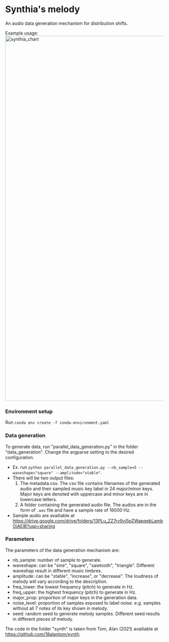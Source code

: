 # Synthia's melody
An audio data generation mechanism for distribution shifts. 

Example usage:
<img width="1157" alt="synthia_chart" src="https://github.com/cynthpie/Synthia_melody/assets/134090009/eee814a1-78f9-4476-8d9e-8b0ad6e5af36">

### Environment setup

Run ```conda env create -f conda-environment.yaml```


### Data generation
To generate data, run "parallel_data_generation.py" in the folder "data_generation". Change the argparse setting to the desired configuration. 
- Ex. run ```python parallel_data_generation.py --nb_sample=5 --waveshape="square" --amplitude="stable"```.
- There will be two output files:
  1. The metadata.csv. The csv file contains filenames of the generated audio and their sampled music key label in 24 major/minor keys. Major keys are denoted with uppercase and minor keys are in lowercase letters.
  2. A folder containing the generated audio file. The audios are in the form of ```.wav``` file and have a sample rate of 16000 Hz.
- Sample audio are availiable at https://drive.google.com/drive/folders/13PLu_ZZ7rv9vi5pZWapqebLambOjAElB?usp=sharing

### Parameters
The parameters of the data generation mechanism are:
- nb_sample: number of sample to generate.
- waveshape: can be "sine", "square", "sawtooth", "triangle". Different waveshap result in different music timbres.
- amplitude: can be "stable", "increase", or "decrease". The loudness of melody will vary according to the description.
- freq_lower: the lowest frequency (pitch) to generate in Hz.
- freq_upper: the highest frequency (pitch) to generate in Hz.
- major_prop: proportion of major keys in the generation data. 
- noise_level: proportion of samples exposed to label noise. e.g. samples without all 7 notes of its key shown in melody.
- seed: random seed to generate melody samples. Different seed results in different pieces of melody.  

The code in the folder "synth" is taken from Tom, Alan (2021) availiable at https://github.com/18alantom/synth.
